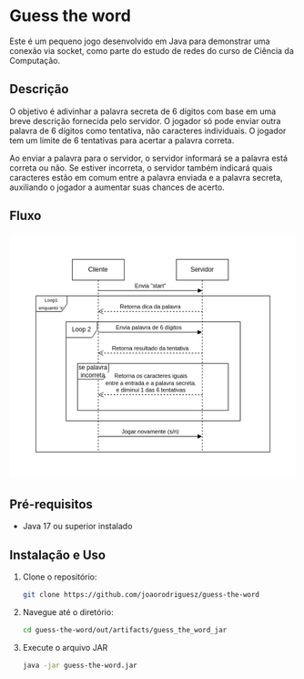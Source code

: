 # Guess the word

Este é um pequeno jogo desenvolvido em Java para demonstrar uma conexão via socket, como parte do estudo de redes do curso de Ciência da Computação.

## Descrição

O objetivo é adivinhar a palavra secreta de 6 dígitos com base em uma breve descrição fornecida pelo servidor. O jogador só pode enviar outra palavra de 6 dígitos como tentativa, não caracteres individuais. O jogador tem um limite de 6 tentativas para acertar a palavra correta.

Ao enviar a palavra para o servidor, o servidor informará se a palavra está correta ou não. Se estiver incorreta, o servidor também indicará quais caracteres estão em comum entre a palavra enviada e a palavra secreta, auxiliando o jogador a aumentar suas chances de acerto.

## Fluxo

![](./imgs/guess-the-word.png)

## Pré-requisitos

- Java 17 ou superior instalado

## Instalação e Uso

1. Clone o repositório:

   ```bash
   git clone https://github.com/joaorodriguesz/guess-the-word
   ```

2. Navegue até o diretório:

   ```bash
   cd guess-the-word/out/artifacts/guess_the_word_jar
   ```

4. Execute o arquivo JAR 

   ```bash
   java -jar guess-the-word.jar
   ```
